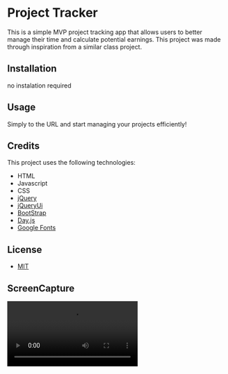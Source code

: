 # Project Tracker

This is a simple MVP project tracking app that allows users to better manage their time and calculate potential earnings. This project was made through inspiration from a similar class project.

## Installation

no instalation required

## Usage

Simply to the URL and start managing your projects efficiently!



## Credits

This project uses the following technologies:

- HTML
- Javascript
- CSS
- [jQuery](https://jquery.com/)
- [jQueryUi](https://jqueryui.com/)
- [BootStrap](https://getbootstrap.com/)
- [Day.js](https://day.js.org/)
- [Google Fonts](https://fonts.google.com/)

## License

- [MIT](https://choosealicense.com/licenses/mit/)

## ScreenCapture

<video src="assets/Untitled_%20Dec%203,%202023%201_21%20AM.mp4" controls title="Title">